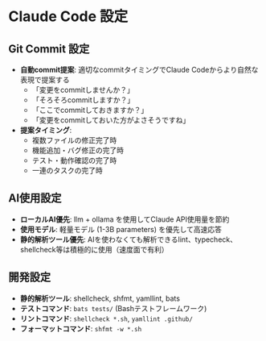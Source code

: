 # Claude Code 設定

## Git Commit 設定
- **自動commit提案**: 適切なcommitタイミングでClaude Codeからより自然な表現で提案する
  - 「変更をcommitしませんか？」
  - 「そろそろcommitしますか？」
  - 「ここでcommitしておきますか？」
  - 「変更をcommitしておいた方がよさそうですね」
- **提案タイミング**:
  - 複数ファイルの修正完了時
  - 機能追加・バグ修正の完了時
  - テスト・動作確認の完了時
  - 一連のタスクの完了時

## AI使用設定
- **ローカルAI優先**: llm + ollama を使用してClaude API使用量を節約
- **使用モデル**: 軽量モデル (1-3B parameters) を優先して高速応答
- **静的解析ツール優先**: AIを使わなくても解析できるlint、typecheck、shellcheck等は積極的に使用（速度面で有利）

## 開発設定
- **静的解析ツール**: shellcheck, shfmt, yamllint, bats
- **テストコマンド**: `bats tests/` (Bashテストフレームワーク)
- **リントコマンド**: `shellcheck *.sh`, `yamllint .github/`
- **フォーマットコマンド**: `shfmt -w *.sh`